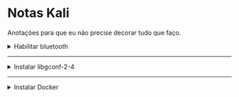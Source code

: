 # Notas Kali

Anotações para que eu não precise decorar tudo que faço.

<details>
<summary>
Habilitar bluetooth
</summary>

## Habilitar bluetooth

O Kali vem com um pacote de dependências para interagir com conexões bluetooth e um serviço configurado.


```bash
cat /etc/systemd/system/bluetooth.target.wants/bluetooth.service
```

Porém este serviço está desabilitado por padrão.

É necessário habilitar o serviço de bluetooth para que este comece a funcionar sempre que o sistema for iniciado.

```bash
sudo systemctl enable bluetooth.service
```

Caso contrário, é preciso iniciar o serviço sempre que o bluetooth for usado.

```bash
sudo systemctl start bluetooth.service
```

**Referências**

- https://www.kali.org/tools/bluez/
</details>

---

<details>
<summary>
Instalar libgconf-2-4
</summary>

## Instalar libgconf-2-4

Este dependência não está mais disponível nos repositórios ppa do Kali e é requerida por vários aplicativos proprietários, tais como Discord e Spotify.

Este pacote está disponível no Ubuntu, então teoricamente é possível adicionar o repositório Universe do Ubuntu no Kali e rodar um `sudo apt install libgconf-2-4`. No entanto, isto é altamente desencorajado na documentação do Kali, uma vez que nem todos os pacotes do Ubuntu são compatíveis com o Kali, apesar de ambos serem baseados no Debian. 

Uma alternativa mais segura é baixar os pacotes .deb e instalá-los localmente.

```bash
cd ~/Downloads
wget wget http://ftp.de.debian.org/debian/pool/main/g/gconf/gconf2-common_3.2.6-8_all.deb
wget wget http://ftp.de.debian.org/debian/pool/main/g/gconf/libgconf-2-4_3.2.6-8_amd64.deb
sudo apt install ./gconf2-common_3.2.6-8_all.deb
sudo apt install ./libgconf-2-4_3.2.6-8_amd64.deb
```

**Referências**

- https://www.kali.org/docs/general-use/kali-linux-sources-list-repositories/#non-kali-repositories
- https://pkgs.org/download/libgconf-2-4
</details>

---

<details>
<summary>
Instalar Docker
</summary>

## Instalar Docker

**Adicionar fonte ppa do Docker**

```bash
printf '%s\n' "deb https://download.docker.com/linux/debian bookworm stable" | sudo tee /etc/apt/sources.list.d/docker-ce.list
curl -fsSL https://download.docker.com/linux/debian/gpg | sudo gpg --dearmor -o /etc/apt/trusted.gpg.d/docker-ce-archive-keyring.gpg
sudo apt update
```

**Instalar serviços**

```bash
sudo apt install -y docker.io docker-ce docker-ce-cli containerd.io
```

**Adicionar usuário ao grupo do Docker**

(para não ter que usar sudo toda vez)

```bash
sudo usermod -aG docker $USER
```
**Iniciar serviço**

```bash
sudo systemctl enable docker --now
```

**Rebootar o computador**

(Para a adição do usuário ao grupo do Docker ter efeito)

```bash
reboot
```

**Testar se deu certo**

```bash
docker run hello-world
```

**Referências**

- https://www.kali.org/docs/containers/installing-docker-on-kali/
- https://docs.docker.com/engine/install/ubuntu/#install-using-the-repository
</details>
